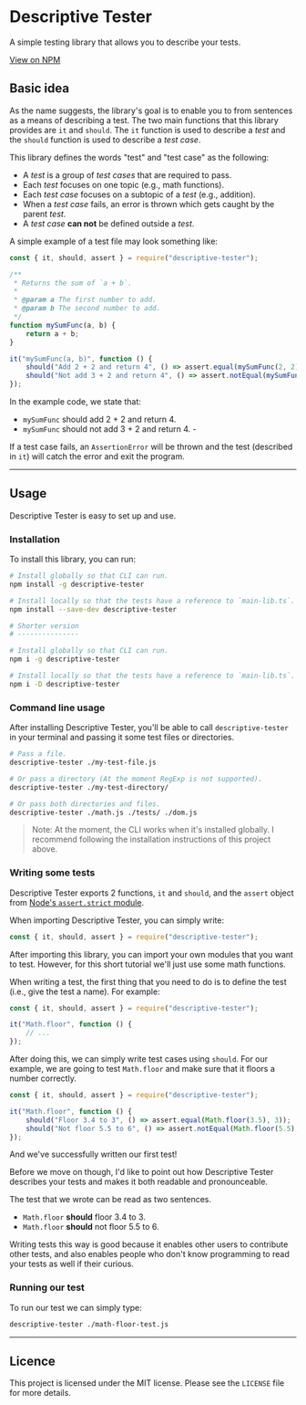 <!--
 Copyright (c) 2021 Edwin Pratt

 This software is released under the MIT License.
 https://opensource.org/licenses/MIT
-->

# Descriptive Tester

A simple testing library that allows you to describe your tests.

[View on NPM](https://www.npmjs.com/package/descriptive-tester)

## Basic idea

As the name suggests, the library's goal is to enable you to from sentences as a means of describing a test. The two main functions that this library provides are `it` and `should`. The `it` function is used to describe a _test_ and the `should` function is used to describe a _test case_.

This library defines the words "test" and "test case" as the following:

-   A _test_ is a group of _test cases_ that are required to pass.
-   Each _test_ focuses on one topic (e.g., math functions).
-   Each _test case_ focuses on a subtopic of a _test_ (e.g., addition).
-   When a _test case_ fails, an error is thrown which gets caught by the parent _test_.
-   A _test case_ **can not** be defined outside a _test_.

A simple example of a test file may look something like:

```js
const { it, should, assert } = require("descriptive-tester");

/**
 * Returns the sum of `a + b`.
 *
 * @param a The first number to add.
 * @param b The second number to add.
 */
function mySumFunc(a, b) {
    return a + b;
}

it("mySumFunc(a, b)", function () {
    should("Add 2 + 2 and return 4", () => assert.equal(mySumFunc(2, 2), 4));
    should("Not add 3 + 2 and return 4", () => assert.notEqual(mySumFunc(3, 2), 4));
});
```

In the example code, we state that:

-   `mySumFunc` should add 2 + 2 and return 4.
-   `mySumFunc` should not add 3 + 2 and return 4. -

If a test case fails, an `AssertionError` will be thrown and the test (described in `it`) will catch the error and exit the program.

---

## Usage

Descriptive Tester is easy to set up and use.

### Installation

To install this library, you can run:

```bash
# Install globally so that CLI can run.
npm install -g descriptive-tester

# Install locally so that the tests have a reference to `main-lib.ts`.
npm install --save-dev descriptive-tester

# Shorter version
# ---------------

# Install globally so that CLI can run.
npm i -g descriptive-tester

# Install locally so that the tests have a reference to `main-lib.ts`.
npm i -D descriptive-tester
```

### Command line usage

After installing Descriptive Tester, you'll be able to call `descriptive-tester` in your terminal and passing it some test files or directories.

```bash
# Pass a file.
descriptive-tester ./my-test-file.js

# Or pass a directory (At the moment RegExp is not supported).
descriptive-tester ./my-test-directory/

# Or pass both directories and files.
descriptive-tester ./math.js ./tests/ ./dom.js
```

> Note:
> At the moment, the CLI works when it's installed globally.
> I recommend following the installation instructions of this project above.

### Writing some tests

Descriptive Tester exports 2 functions, `it` and `should`, and the `assert` object from [Node's `assert.strict` module](https://nodejs.org/api/assert.html#assert_strict_assertion_mode).

When importing Descriptive Tester, you can simply write:

```js
const { it, should, assert } = require("descriptive-tester");
```

After importing this library, you can import your own modules that you want to test. However, for this short tutorial we'll just use some math functions.

When writing a test, the first thing that you need to do is to define the test (i.e., give the test a name). For example:

```js
const { it, should, assert } = require("descriptive-tester");

it("Math.floor", function () {
    // ...
});
```

After doing this, we can simply write test cases using `should`. For our example, we are going to test `Math.floor` and make sure that it floors a number correctly.

```js
const { it, should, assert } = require("descriptive-tester");

it("Math.floor", function () {
    should("Floor 3.4 to 3", () => assert.equal(Math.floor(3.5), 3));
    should("Not floor 5.5 to 6", () => assert.notEqual(Math.floor(5.5), 6));
});
```

And we've successfully written our first test!

Before we move on though, I'd like to point out how Descriptive Tester describes your tests and makes it both readable and pronounceable.

The test that we wrote can be read as two sentences.

-   `Math.floor` **should** floor 3.4 to 3.
-   `Math.floor` **should** not floor 5.5 to 6.

Writing tests this way is good because it enables other users to contribute other tests, and also enables people who don't know programming to read your tests as well if their curious.

### Running our test

To run our test we can simply type:

```bash
descriptive-tester ./math-floor-test.js
```

---

## Licence

This project is licensed under the MIT license.
Please see the `LICENSE` file for more details.
